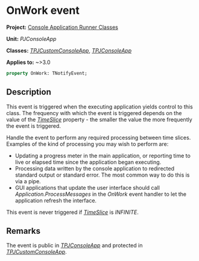 # OnWork event

**Project:** [Console Application Runner Classes](../API.md)

**Unit:** _PJConsoleApp_

**Classes:** [_TPJCustomConsoleApp_](./TPJCustomConsoleApp.md), [_TPJConsoleApp_](./TPJConsoleApp.md)

**Applies to:** ~>3.0

```pascal
property OnWork: TNotifyEvent;
```

## Description

This event is triggered when the executing application yields control to this class. The frequency with which the event is triggered depends on the value of the [_TimeSlice_](./TPJCustomConsoleApp-TimeSlice.md) property - the smaller the value the more frequently the event is triggered.

Handle the event to perform any required processing between time slices. Examples of the kind of processing you may wish to perform are:

* Updating a progress meter in the main application, or reporting time to live or elapsed time since the application began executing.
* Processing data written by the console application to redirected standard output or standard error. The most common way to do this is via a pipe.
* GUI applications that update the user interface should call _Application.ProcessMessages_ in the _OnWork_ event handler to let the application refresh the interface.

This event is never triggered if [_TimeSlice_](./TPJCustomConsoleApp-TimeSlice.md) is _INFINITE_.

## Remarks

The event is public in [_TPJConsoleApp_](./TPJConsoleApp.md) and protected in [_TPJCustomConsoleApp_](./TPJCustomConsoleApp.md).
